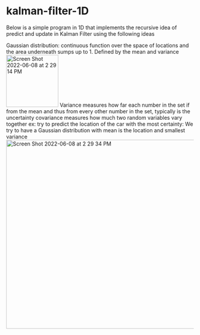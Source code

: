 # kalman-filter-1D
Below is a simple program in 1D that implements the recursive idea of predict and update in Kalman Filter using the following ideas
   
 Gaussian distribution: continuous function over the space of locations and the area underneath sumps up to 1. Defined by the mean and variance
<img width="140" alt="Screen Shot 2022-06-08 at 2 29 14 PM" src="https://user-images.githubusercontent.com/90353674/172690428-7a56c791-f713-42ea-9734-31c25859f13f.png">
Variance measures how far each number in the set if from the mean and thus from every other number in the set, typically is the uncertainty
covariance measures how much two random variables vary together ex: try to predict the location of the car with the most certainty:
We try to have a Gaussian distribution with mean is the location and smallest variance<img width="507" alt="Screen Shot 2022-06-08 at 2 29 34 PM" src="https://user-images.githubusercontent.com/90353674/172690484-be7bd4e4-b22a-4634-b76d-f17b8f213ca6.png">
